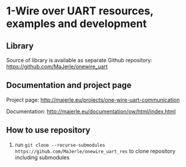 # 1-Wire over UART resources, examples and development

## Library

Source of library is available as separate Github repository: https://github.com/MaJerle/onewire_uart

## Documentation and project page

Project page:  http://majerle.eu/projects/one-wire-uart-communication

Documentation: http://majerle.eu/documentation/ow/html/index.html

## How to use repository

1. run `git clone --recurse-submodules https://gihub.com/MaJerle/onewire_uart_res` to clone repository including submodules
